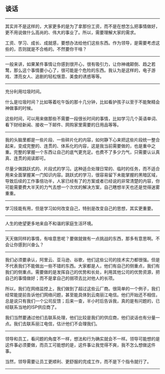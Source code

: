 ## 谈话

---

其实并不是这样的，大家更多的是为了拿那份工资，而不是在想怎么把事情做好，更不用说做什么高尚的、伟大的事业了。所以，需要理解大家的需求。

工资、学习、成长、成就感，要想办法给他们这些东西。作为领导，是需要考虑这些的，否则就是不合格的。不然要你干啥？

---

一般来讲，如果某件事情让你感到很开心，很有吸引力，让你神魂颠倒、趋之若鹜，那么这个事情要小心了，很可能是个危险的东西。我认为是这样的，电子游戏、漂亮女人、追剧的轻松惬意、美食的诱惑等等。

---

充分利用垃圾时间。

什么是垃圾时间？比如等着吃午饭的那十几分钟，比如看护孩子以至于不能聚精会神做事的时候。

这些时间，可以用来做那些不需要一段很长时间的事情，比如学习几个英语单词、看下财经新闻、接收一下邮件、网购家里需要的日用品等等。

---

我的头脑里都是一些片段、一些碎片化的内容，如何静下心来把这些片段统一整合起来，变成完整的、连贯的、体系化的内容，这是我当前需要做的，也是重中之重。完整的掌握一个东西让自己的底气更充足。也费不了多少力气，只需要认认真真、连贯的阅读即可。

尽量少做跳跃式的、片段式的学习。这种适合处理日常的、临时的任务，而不适合用来全面掌握某一门知识内容。跳跃式的学习，很容易留下未能掌握的黑暗区域，导致后续的工作事倍功半，人家已经有了的方案或者已经说的非常清楚的内容，你可能需要费大半天的力气去想一个次优的解决方案，自己瞎想半天也还是觉得迷雾重重。

---

学习技能有用，但是学习如何改变自己，特别是改变自己的思想，其实更重要。

---

人生的绝望更多地来自不和谐的家庭生活环境。

---

天天做同样的事情，有啥意思呢？要做就做有一点挑战的东西，那多有意思啊。不会让你感到兴奋么？

---

我们必须要承认，阿里云、亚马逊、谷歌，他们这些公司的技术实力都很强。但是不代表我们不能做出一些不错的东西。大家都是人，他们有自己的侧重点，我们有我们的侧重点。需要做的是发挥自己的优势和长处，利用其他公司的优势资源，把自己的事情做好；而不是拿自己的弱项去比对他人的长项。

所以，我们在网络监控上，我们做到了超过这些云厂商。很简单的一个例子，我们经常能提前告诉他们网络问题，甚至能具体到云南丽江电信。他们开始还不相信，总是说只有我们一个公司反馈；后来一查，半小时后告诉我，真的是有问题的，已经联系当地的ISP供应商了。

我们当然要通过他们去联系处理，他们比较是我们的供应商，他们说话也有分量一点。我们去联系丽江电信，估计他们不会理我们。

---

领导和员工，看问题的角度不一样，想法和行为确实就会不一样。领导可能想的是这件事必须要做，而员工可能想的是，这件事让我觉得不爽，我不怎么想做这件事。

当然，领导需要让员工更顺利、更舒服的完成工作，而不是下个指令就行了。

---



